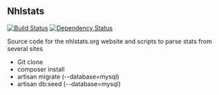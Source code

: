 ## Nhlstats

[![Build Status](https://travis-ci.org/pelletiermaxime/nhlstats.org.png?branch=develop)](https://travis-ci.org/pelletiermaxime/nhlstats.org)
[![Dependency Status](https://www.versioneye.com/user/projects/52bd1364ec1375b76c000056/badge.png)](https://www.versioneye.com/user/projects/52bd1364ec1375b76c000056)

Source code for the nhlstats.org website and scripts to parse stats from several sites

* Git clone
* composer install
* artisan migrate (--database=mysql)
* artisan db:seed (--database=mysql)
